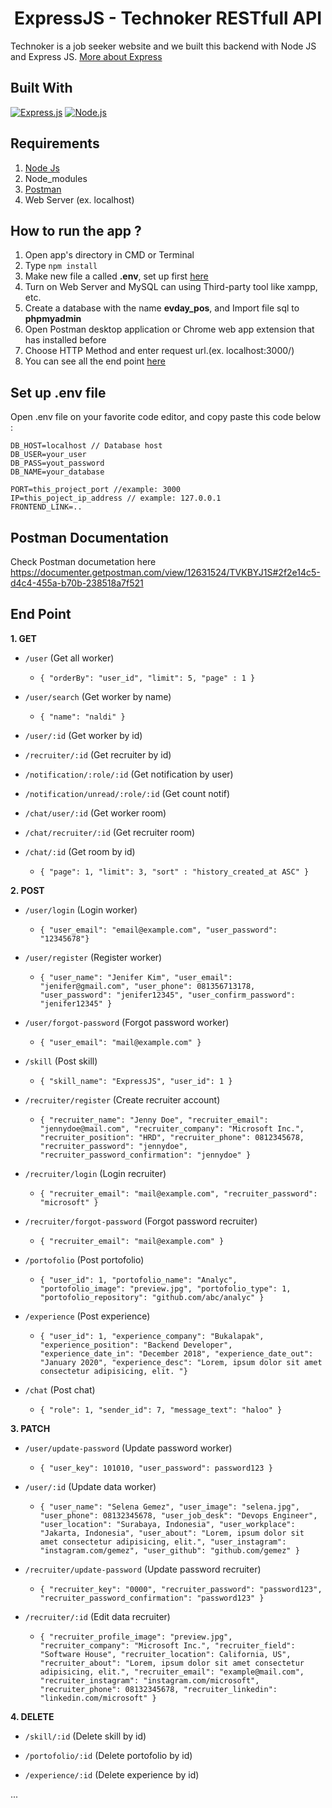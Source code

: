 <h1 align="center">ExpressJS - Technoker RESTfull API</h1>


Technoker is a job seeker website and we built this backend with Node JS and Express JS.
[More about Express](https://en.wikipedia.org/wiki/Express.js)

## Built With

[![Express.js](https://img.shields.io/badge/Express.js-v4.17.1-orange.svg?style=rounded-square)](https://expressjs.com/en/starter/installing.html)
[![Node.js](https://img.shields.io/badge/Node.js-v13.5.0-green.svg?style=rounded-square)](https://nodejs.org/)

## Requirements

1. <a href="https://nodejs.org/en/download/">Node Js</a>
2. Node_modules
3. <a href="https://www.getpostman.com/">Postman</a>
4. Web Server (ex. localhost)

## How to run the app ?

1. Open app's directory in CMD or Terminal
2. Type `npm install`
3. Make new file a called **.env**, set up first [here](#set-up-env-file)
4. Turn on Web Server and MySQL can using Third-party tool like xampp, etc.
5. Create a database with the name **evday_pos**, and Import file sql to **phpmyadmin**
6. Open Postman desktop application or Chrome web app extension that has installed before
7. Choose HTTP Method and enter request url.(ex. localhost:3000/)
8. You can see all the end point [here](#end-point)

## Set up .env file

Open .env file on your favorite code editor, and copy paste this code below :

```
DB_HOST=localhost // Database host
DB_USER=your_user
DB_PASS=yout_password
DB_NAME=your_database

PORT=this_project_port //example: 3000
IP=this_poject_ip_address // example: 127.0.0.1
FRONTEND_LINK=..
```
## Postman Documentation
Check Postman documetation here https://documenter.getpostman.com/view/12631524/TVKBYJ1S#2f2e14c5-d4c4-455a-b70b-238518a7f521

## End Point
**1. GET**

- `/user` (Get all worker)

  - `{ "orderBy": "user_id", "limit": 5, "page" : 1 }`

- `/user/search` (Get worker by name)

  - `{ "name": "naldi" }`

- `/user/:id` (Get worker by id)

- `/recruiter/:id` (Get recruiter by id)

- `/notification/:role/:id` (Get notification by user)

- `/notification/unread/:role/:id` (Get count notif)

- `/chat/user/:id` (Get worker room)

- `/chat/recruiter/:id` (Get recruiter room)

- `/chat/:id` (Get room by id)

  - `{ "page": 1, "limit": 3, "sort" : "history_created_at ASC" }`

**2. POST**

- `/user/login` (Login worker)

  - `{ "user_email": "email@example.com", "user_password": "12345678"}`

- `/user/register` (Register worker)

  - `{ "user_name": "Jenifer Kim", "user_email": "jenifer@gmail.com", "user_phone": 081356713178, "user_password": "jenifer12345", "user_confirm_password": "jenifer12345" }`

- `/user/forgot-password` (Forgot password worker)

  - `{ "user_email": "mail@example.com" }`
  
- `/skill` (Post skill)

  - `{ "skill_name": "ExpressJS", "user_id": 1 }`
  
- `/recruiter/register` (Create recruiter account)

  - `{ "recruiter_name": "Jenny Doe", "recruiter_email": "jennydoe@mail.com", "recruiter_company": "Microsoft Inc.", "recruiter_position": "HRD", "recruiter_phone": 0812345678, "recruiter_password": "jennydoe", "recruiter_password_confirmation": "jennydoe" }`
  
- `/recruiter/login` (Login recruiter)

  - `{ "recruiter_email": "mail@example.com", "recruiter_password": "microsoft" }`
  
- `/recruiter/forgot-password` (Forgot password recruiter)

  - `{ "recruiter_email": "mail@example.com" }`
  
- `/portofolio` (Post portofolio)

  - `{ "user_id": 1, "portofolio_name": "Analyc", "portofolio_image": "preview.jpg", "portofolio_type": 1, "portofolio_repository": "github.com/abc/analyc" }`
  
- `/experience` (Post experience)

  - `{ "user_id": 1, "experience_company": "Bukalapak", "experience_position": "Backend Developer", "experience_date_in": "December 2018", "experience_date_out": "January 2020", "experience_desc": "Lorem, ipsum dolor sit amet consectetur adipisicing, elit. "}`
  
- `/chat` (Post chat)

  - `{ "role": 1, "sender_id": 7, "message_text": "haloo" }`

**3. PATCH**

- `/user/update-password` (Update password worker)

  - `{ "user_key": 101010, "user_password": password123 }`

- `/user/:id` (Update data worker)

  - `{ "user_name": "Selena Gemez", "user_image": "selena.jpg", "user_phone": 08132345678, "user_job_desk": "Devops Engineer", "user_location": "Surabaya, Indonesia", "user_workplace": "Jakarta, Indonesia", "user_about": "Lorem, ipsum dolor sit amet consectetur adipisicing, elit.", "user_instagram": "instagram.com/gemez", "user_github": "github.com/gemez" }`

- `/recruiter/update-password` (Update password recruiter)
  - `{ "recruiter_key": "0000", "recruiter_password": "password123", "recruiter_password_confirmation": "password123" }`
  
- `/recruiter/:id` (Edit data recruiter)
  - `{ "recruiter_profile_image": "preview.jpg", "recruiter_company": "Microsoft Inc.", "recruiter_field": "Software House", "recruiter_location": California, US", "recruiter_about": "Lorem, ipsum dolor sit amet consectetur adipisicing, elit.", "recruiter_email": "example@mail.com", "recruiter_instagram": "instagram.com/microsoft", "recruiter_phone": 08132345678, "recruiter_linkedin": "linkedin.com/microsoft" }`
  
**4. DELETE**

- `/skill/:id` (Delete skill by id)

- `/portofolio/:id` (Delete portofolio by id)

- `/experience/:id` (Delete experience by id)

...
